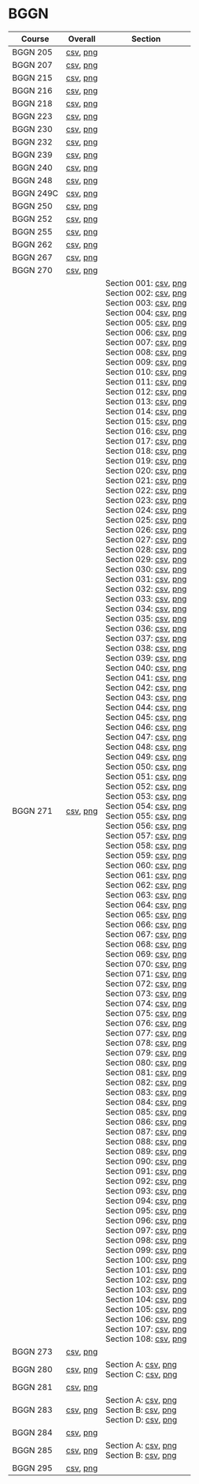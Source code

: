 # BGGN

| Course | Overall | Section |
| ------ | ------- | ------- |
| BGGN 205 | [csv](https://github.com/UCSD-Historical-Enrollment-Data/2024Spring/blob/main/overall/BGGN%20205.csv), [png](https://raw.githubusercontent.com/UCSD-Historical-Enrollment-Data/2024Spring/main/plot_overall/BGGN%20205.png) |  |
| BGGN 207 | [csv](https://github.com/UCSD-Historical-Enrollment-Data/2024Spring/blob/main/overall/BGGN%20207.csv), [png](https://raw.githubusercontent.com/UCSD-Historical-Enrollment-Data/2024Spring/main/plot_overall/BGGN%20207.png) |  |
| BGGN 215 | [csv](https://github.com/UCSD-Historical-Enrollment-Data/2024Spring/blob/main/overall/BGGN%20215.csv), [png](https://raw.githubusercontent.com/UCSD-Historical-Enrollment-Data/2024Spring/main/plot_overall/BGGN%20215.png) |  |
| BGGN 216 | [csv](https://github.com/UCSD-Historical-Enrollment-Data/2024Spring/blob/main/overall/BGGN%20216.csv), [png](https://raw.githubusercontent.com/UCSD-Historical-Enrollment-Data/2024Spring/main/plot_overall/BGGN%20216.png) |  |
| BGGN 218 | [csv](https://github.com/UCSD-Historical-Enrollment-Data/2024Spring/blob/main/overall/BGGN%20218.csv), [png](https://raw.githubusercontent.com/UCSD-Historical-Enrollment-Data/2024Spring/main/plot_overall/BGGN%20218.png) |  |
| BGGN 223 | [csv](https://github.com/UCSD-Historical-Enrollment-Data/2024Spring/blob/main/overall/BGGN%20223.csv), [png](https://raw.githubusercontent.com/UCSD-Historical-Enrollment-Data/2024Spring/main/plot_overall/BGGN%20223.png) |  |
| BGGN 230 | [csv](https://github.com/UCSD-Historical-Enrollment-Data/2024Spring/blob/main/overall/BGGN%20230.csv), [png](https://raw.githubusercontent.com/UCSD-Historical-Enrollment-Data/2024Spring/main/plot_overall/BGGN%20230.png) |  |
| BGGN 232 | [csv](https://github.com/UCSD-Historical-Enrollment-Data/2024Spring/blob/main/overall/BGGN%20232.csv), [png](https://raw.githubusercontent.com/UCSD-Historical-Enrollment-Data/2024Spring/main/plot_overall/BGGN%20232.png) |  |
| BGGN 239 | [csv](https://github.com/UCSD-Historical-Enrollment-Data/2024Spring/blob/main/overall/BGGN%20239.csv), [png](https://raw.githubusercontent.com/UCSD-Historical-Enrollment-Data/2024Spring/main/plot_overall/BGGN%20239.png) |  |
| BGGN 240 | [csv](https://github.com/UCSD-Historical-Enrollment-Data/2024Spring/blob/main/overall/BGGN%20240.csv), [png](https://raw.githubusercontent.com/UCSD-Historical-Enrollment-Data/2024Spring/main/plot_overall/BGGN%20240.png) |  |
| BGGN 248 | [csv](https://github.com/UCSD-Historical-Enrollment-Data/2024Spring/blob/main/overall/BGGN%20248.csv), [png](https://raw.githubusercontent.com/UCSD-Historical-Enrollment-Data/2024Spring/main/plot_overall/BGGN%20248.png) |  |
| BGGN 249C | [csv](https://github.com/UCSD-Historical-Enrollment-Data/2024Spring/blob/main/overall/BGGN%20249C.csv), [png](https://raw.githubusercontent.com/UCSD-Historical-Enrollment-Data/2024Spring/main/plot_overall/BGGN%20249C.png) |  |
| BGGN 250 | [csv](https://github.com/UCSD-Historical-Enrollment-Data/2024Spring/blob/main/overall/BGGN%20250.csv), [png](https://raw.githubusercontent.com/UCSD-Historical-Enrollment-Data/2024Spring/main/plot_overall/BGGN%20250.png) |  |
| BGGN 252 | [csv](https://github.com/UCSD-Historical-Enrollment-Data/2024Spring/blob/main/overall/BGGN%20252.csv), [png](https://raw.githubusercontent.com/UCSD-Historical-Enrollment-Data/2024Spring/main/plot_overall/BGGN%20252.png) |  |
| BGGN 255 | [csv](https://github.com/UCSD-Historical-Enrollment-Data/2024Spring/blob/main/overall/BGGN%20255.csv), [png](https://raw.githubusercontent.com/UCSD-Historical-Enrollment-Data/2024Spring/main/plot_overall/BGGN%20255.png) |  |
| BGGN 262 | [csv](https://github.com/UCSD-Historical-Enrollment-Data/2024Spring/blob/main/overall/BGGN%20262.csv), [png](https://raw.githubusercontent.com/UCSD-Historical-Enrollment-Data/2024Spring/main/plot_overall/BGGN%20262.png) |  |
| BGGN 267 | [csv](https://github.com/UCSD-Historical-Enrollment-Data/2024Spring/blob/main/overall/BGGN%20267.csv), [png](https://raw.githubusercontent.com/UCSD-Historical-Enrollment-Data/2024Spring/main/plot_overall/BGGN%20267.png) |  |
| BGGN 270 | [csv](https://github.com/UCSD-Historical-Enrollment-Data/2024Spring/blob/main/overall/BGGN%20270.csv), [png](https://raw.githubusercontent.com/UCSD-Historical-Enrollment-Data/2024Spring/main/plot_overall/BGGN%20270.png) |  |
| BGGN 271 | [csv](https://github.com/UCSD-Historical-Enrollment-Data/2024Spring/blob/main/overall/BGGN%20271.csv), [png](https://raw.githubusercontent.com/UCSD-Historical-Enrollment-Data/2024Spring/main/plot_overall/BGGN%20271.png) | Section 001: [csv](https://github.com/UCSD-Historical-Enrollment-Data/2024Spring/blob/main/section/BGGN%20271_001.csv), [png](https://raw.githubusercontent.com/UCSD-Historical-Enrollment-Data/2024Spring/main/plot_section/BGGN%20271_001.png)<br>Section 002: [csv](https://github.com/UCSD-Historical-Enrollment-Data/2024Spring/blob/main/section/BGGN%20271_002.csv), [png](https://raw.githubusercontent.com/UCSD-Historical-Enrollment-Data/2024Spring/main/plot_section/BGGN%20271_002.png)<br>Section 003: [csv](https://github.com/UCSD-Historical-Enrollment-Data/2024Spring/blob/main/section/BGGN%20271_003.csv), [png](https://raw.githubusercontent.com/UCSD-Historical-Enrollment-Data/2024Spring/main/plot_section/BGGN%20271_003.png)<br>Section 004: [csv](https://github.com/UCSD-Historical-Enrollment-Data/2024Spring/blob/main/section/BGGN%20271_004.csv), [png](https://raw.githubusercontent.com/UCSD-Historical-Enrollment-Data/2024Spring/main/plot_section/BGGN%20271_004.png)<br>Section 005: [csv](https://github.com/UCSD-Historical-Enrollment-Data/2024Spring/blob/main/section/BGGN%20271_005.csv), [png](https://raw.githubusercontent.com/UCSD-Historical-Enrollment-Data/2024Spring/main/plot_section/BGGN%20271_005.png)<br>Section 006: [csv](https://github.com/UCSD-Historical-Enrollment-Data/2024Spring/blob/main/section/BGGN%20271_006.csv), [png](https://raw.githubusercontent.com/UCSD-Historical-Enrollment-Data/2024Spring/main/plot_section/BGGN%20271_006.png)<br>Section 007: [csv](https://github.com/UCSD-Historical-Enrollment-Data/2024Spring/blob/main/section/BGGN%20271_007.csv), [png](https://raw.githubusercontent.com/UCSD-Historical-Enrollment-Data/2024Spring/main/plot_section/BGGN%20271_007.png)<br>Section 008: [csv](https://github.com/UCSD-Historical-Enrollment-Data/2024Spring/blob/main/section/BGGN%20271_008.csv), [png](https://raw.githubusercontent.com/UCSD-Historical-Enrollment-Data/2024Spring/main/plot_section/BGGN%20271_008.png)<br>Section 009: [csv](https://github.com/UCSD-Historical-Enrollment-Data/2024Spring/blob/main/section/BGGN%20271_009.csv), [png](https://raw.githubusercontent.com/UCSD-Historical-Enrollment-Data/2024Spring/main/plot_section/BGGN%20271_009.png)<br>Section 010: [csv](https://github.com/UCSD-Historical-Enrollment-Data/2024Spring/blob/main/section/BGGN%20271_010.csv), [png](https://raw.githubusercontent.com/UCSD-Historical-Enrollment-Data/2024Spring/main/plot_section/BGGN%20271_010.png)<br>Section 011: [csv](https://github.com/UCSD-Historical-Enrollment-Data/2024Spring/blob/main/section/BGGN%20271_011.csv), [png](https://raw.githubusercontent.com/UCSD-Historical-Enrollment-Data/2024Spring/main/plot_section/BGGN%20271_011.png)<br>Section 012: [csv](https://github.com/UCSD-Historical-Enrollment-Data/2024Spring/blob/main/section/BGGN%20271_012.csv), [png](https://raw.githubusercontent.com/UCSD-Historical-Enrollment-Data/2024Spring/main/plot_section/BGGN%20271_012.png)<br>Section 013: [csv](https://github.com/UCSD-Historical-Enrollment-Data/2024Spring/blob/main/section/BGGN%20271_013.csv), [png](https://raw.githubusercontent.com/UCSD-Historical-Enrollment-Data/2024Spring/main/plot_section/BGGN%20271_013.png)<br>Section 014: [csv](https://github.com/UCSD-Historical-Enrollment-Data/2024Spring/blob/main/section/BGGN%20271_014.csv), [png](https://raw.githubusercontent.com/UCSD-Historical-Enrollment-Data/2024Spring/main/plot_section/BGGN%20271_014.png)<br>Section 015: [csv](https://github.com/UCSD-Historical-Enrollment-Data/2024Spring/blob/main/section/BGGN%20271_015.csv), [png](https://raw.githubusercontent.com/UCSD-Historical-Enrollment-Data/2024Spring/main/plot_section/BGGN%20271_015.png)<br>Section 016: [csv](https://github.com/UCSD-Historical-Enrollment-Data/2024Spring/blob/main/section/BGGN%20271_016.csv), [png](https://raw.githubusercontent.com/UCSD-Historical-Enrollment-Data/2024Spring/main/plot_section/BGGN%20271_016.png)<br>Section 017: [csv](https://github.com/UCSD-Historical-Enrollment-Data/2024Spring/blob/main/section/BGGN%20271_017.csv), [png](https://raw.githubusercontent.com/UCSD-Historical-Enrollment-Data/2024Spring/main/plot_section/BGGN%20271_017.png)<br>Section 018: [csv](https://github.com/UCSD-Historical-Enrollment-Data/2024Spring/blob/main/section/BGGN%20271_018.csv), [png](https://raw.githubusercontent.com/UCSD-Historical-Enrollment-Data/2024Spring/main/plot_section/BGGN%20271_018.png)<br>Section 019: [csv](https://github.com/UCSD-Historical-Enrollment-Data/2024Spring/blob/main/section/BGGN%20271_019.csv), [png](https://raw.githubusercontent.com/UCSD-Historical-Enrollment-Data/2024Spring/main/plot_section/BGGN%20271_019.png)<br>Section 020: [csv](https://github.com/UCSD-Historical-Enrollment-Data/2024Spring/blob/main/section/BGGN%20271_020.csv), [png](https://raw.githubusercontent.com/UCSD-Historical-Enrollment-Data/2024Spring/main/plot_section/BGGN%20271_020.png)<br>Section 021: [csv](https://github.com/UCSD-Historical-Enrollment-Data/2024Spring/blob/main/section/BGGN%20271_021.csv), [png](https://raw.githubusercontent.com/UCSD-Historical-Enrollment-Data/2024Spring/main/plot_section/BGGN%20271_021.png)<br>Section 022: [csv](https://github.com/UCSD-Historical-Enrollment-Data/2024Spring/blob/main/section/BGGN%20271_022.csv), [png](https://raw.githubusercontent.com/UCSD-Historical-Enrollment-Data/2024Spring/main/plot_section/BGGN%20271_022.png)<br>Section 023: [csv](https://github.com/UCSD-Historical-Enrollment-Data/2024Spring/blob/main/section/BGGN%20271_023.csv), [png](https://raw.githubusercontent.com/UCSD-Historical-Enrollment-Data/2024Spring/main/plot_section/BGGN%20271_023.png)<br>Section 024: [csv](https://github.com/UCSD-Historical-Enrollment-Data/2024Spring/blob/main/section/BGGN%20271_024.csv), [png](https://raw.githubusercontent.com/UCSD-Historical-Enrollment-Data/2024Spring/main/plot_section/BGGN%20271_024.png)<br>Section 025: [csv](https://github.com/UCSD-Historical-Enrollment-Data/2024Spring/blob/main/section/BGGN%20271_025.csv), [png](https://raw.githubusercontent.com/UCSD-Historical-Enrollment-Data/2024Spring/main/plot_section/BGGN%20271_025.png)<br>Section 026: [csv](https://github.com/UCSD-Historical-Enrollment-Data/2024Spring/blob/main/section/BGGN%20271_026.csv), [png](https://raw.githubusercontent.com/UCSD-Historical-Enrollment-Data/2024Spring/main/plot_section/BGGN%20271_026.png)<br>Section 027: [csv](https://github.com/UCSD-Historical-Enrollment-Data/2024Spring/blob/main/section/BGGN%20271_027.csv), [png](https://raw.githubusercontent.com/UCSD-Historical-Enrollment-Data/2024Spring/main/plot_section/BGGN%20271_027.png)<br>Section 028: [csv](https://github.com/UCSD-Historical-Enrollment-Data/2024Spring/blob/main/section/BGGN%20271_028.csv), [png](https://raw.githubusercontent.com/UCSD-Historical-Enrollment-Data/2024Spring/main/plot_section/BGGN%20271_028.png)<br>Section 029: [csv](https://github.com/UCSD-Historical-Enrollment-Data/2024Spring/blob/main/section/BGGN%20271_029.csv), [png](https://raw.githubusercontent.com/UCSD-Historical-Enrollment-Data/2024Spring/main/plot_section/BGGN%20271_029.png)<br>Section 030: [csv](https://github.com/UCSD-Historical-Enrollment-Data/2024Spring/blob/main/section/BGGN%20271_030.csv), [png](https://raw.githubusercontent.com/UCSD-Historical-Enrollment-Data/2024Spring/main/plot_section/BGGN%20271_030.png)<br>Section 031: [csv](https://github.com/UCSD-Historical-Enrollment-Data/2024Spring/blob/main/section/BGGN%20271_031.csv), [png](https://raw.githubusercontent.com/UCSD-Historical-Enrollment-Data/2024Spring/main/plot_section/BGGN%20271_031.png)<br>Section 032: [csv](https://github.com/UCSD-Historical-Enrollment-Data/2024Spring/blob/main/section/BGGN%20271_032.csv), [png](https://raw.githubusercontent.com/UCSD-Historical-Enrollment-Data/2024Spring/main/plot_section/BGGN%20271_032.png)<br>Section 033: [csv](https://github.com/UCSD-Historical-Enrollment-Data/2024Spring/blob/main/section/BGGN%20271_033.csv), [png](https://raw.githubusercontent.com/UCSD-Historical-Enrollment-Data/2024Spring/main/plot_section/BGGN%20271_033.png)<br>Section 034: [csv](https://github.com/UCSD-Historical-Enrollment-Data/2024Spring/blob/main/section/BGGN%20271_034.csv), [png](https://raw.githubusercontent.com/UCSD-Historical-Enrollment-Data/2024Spring/main/plot_section/BGGN%20271_034.png)<br>Section 035: [csv](https://github.com/UCSD-Historical-Enrollment-Data/2024Spring/blob/main/section/BGGN%20271_035.csv), [png](https://raw.githubusercontent.com/UCSD-Historical-Enrollment-Data/2024Spring/main/plot_section/BGGN%20271_035.png)<br>Section 036: [csv](https://github.com/UCSD-Historical-Enrollment-Data/2024Spring/blob/main/section/BGGN%20271_036.csv), [png](https://raw.githubusercontent.com/UCSD-Historical-Enrollment-Data/2024Spring/main/plot_section/BGGN%20271_036.png)<br>Section 037: [csv](https://github.com/UCSD-Historical-Enrollment-Data/2024Spring/blob/main/section/BGGN%20271_037.csv), [png](https://raw.githubusercontent.com/UCSD-Historical-Enrollment-Data/2024Spring/main/plot_section/BGGN%20271_037.png)<br>Section 038: [csv](https://github.com/UCSD-Historical-Enrollment-Data/2024Spring/blob/main/section/BGGN%20271_038.csv), [png](https://raw.githubusercontent.com/UCSD-Historical-Enrollment-Data/2024Spring/main/plot_section/BGGN%20271_038.png)<br>Section 039: [csv](https://github.com/UCSD-Historical-Enrollment-Data/2024Spring/blob/main/section/BGGN%20271_039.csv), [png](https://raw.githubusercontent.com/UCSD-Historical-Enrollment-Data/2024Spring/main/plot_section/BGGN%20271_039.png)<br>Section 040: [csv](https://github.com/UCSD-Historical-Enrollment-Data/2024Spring/blob/main/section/BGGN%20271_040.csv), [png](https://raw.githubusercontent.com/UCSD-Historical-Enrollment-Data/2024Spring/main/plot_section/BGGN%20271_040.png)<br>Section 041: [csv](https://github.com/UCSD-Historical-Enrollment-Data/2024Spring/blob/main/section/BGGN%20271_041.csv), [png](https://raw.githubusercontent.com/UCSD-Historical-Enrollment-Data/2024Spring/main/plot_section/BGGN%20271_041.png)<br>Section 042: [csv](https://github.com/UCSD-Historical-Enrollment-Data/2024Spring/blob/main/section/BGGN%20271_042.csv), [png](https://raw.githubusercontent.com/UCSD-Historical-Enrollment-Data/2024Spring/main/plot_section/BGGN%20271_042.png)<br>Section 043: [csv](https://github.com/UCSD-Historical-Enrollment-Data/2024Spring/blob/main/section/BGGN%20271_043.csv), [png](https://raw.githubusercontent.com/UCSD-Historical-Enrollment-Data/2024Spring/main/plot_section/BGGN%20271_043.png)<br>Section 044: [csv](https://github.com/UCSD-Historical-Enrollment-Data/2024Spring/blob/main/section/BGGN%20271_044.csv), [png](https://raw.githubusercontent.com/UCSD-Historical-Enrollment-Data/2024Spring/main/plot_section/BGGN%20271_044.png)<br>Section 045: [csv](https://github.com/UCSD-Historical-Enrollment-Data/2024Spring/blob/main/section/BGGN%20271_045.csv), [png](https://raw.githubusercontent.com/UCSD-Historical-Enrollment-Data/2024Spring/main/plot_section/BGGN%20271_045.png)<br>Section 046: [csv](https://github.com/UCSD-Historical-Enrollment-Data/2024Spring/blob/main/section/BGGN%20271_046.csv), [png](https://raw.githubusercontent.com/UCSD-Historical-Enrollment-Data/2024Spring/main/plot_section/BGGN%20271_046.png)<br>Section 047: [csv](https://github.com/UCSD-Historical-Enrollment-Data/2024Spring/blob/main/section/BGGN%20271_047.csv), [png](https://raw.githubusercontent.com/UCSD-Historical-Enrollment-Data/2024Spring/main/plot_section/BGGN%20271_047.png)<br>Section 048: [csv](https://github.com/UCSD-Historical-Enrollment-Data/2024Spring/blob/main/section/BGGN%20271_048.csv), [png](https://raw.githubusercontent.com/UCSD-Historical-Enrollment-Data/2024Spring/main/plot_section/BGGN%20271_048.png)<br>Section 049: [csv](https://github.com/UCSD-Historical-Enrollment-Data/2024Spring/blob/main/section/BGGN%20271_049.csv), [png](https://raw.githubusercontent.com/UCSD-Historical-Enrollment-Data/2024Spring/main/plot_section/BGGN%20271_049.png)<br>Section 050: [csv](https://github.com/UCSD-Historical-Enrollment-Data/2024Spring/blob/main/section/BGGN%20271_050.csv), [png](https://raw.githubusercontent.com/UCSD-Historical-Enrollment-Data/2024Spring/main/plot_section/BGGN%20271_050.png)<br>Section 051: [csv](https://github.com/UCSD-Historical-Enrollment-Data/2024Spring/blob/main/section/BGGN%20271_051.csv), [png](https://raw.githubusercontent.com/UCSD-Historical-Enrollment-Data/2024Spring/main/plot_section/BGGN%20271_051.png)<br>Section 052: [csv](https://github.com/UCSD-Historical-Enrollment-Data/2024Spring/blob/main/section/BGGN%20271_052.csv), [png](https://raw.githubusercontent.com/UCSD-Historical-Enrollment-Data/2024Spring/main/plot_section/BGGN%20271_052.png)<br>Section 053: [csv](https://github.com/UCSD-Historical-Enrollment-Data/2024Spring/blob/main/section/BGGN%20271_053.csv), [png](https://raw.githubusercontent.com/UCSD-Historical-Enrollment-Data/2024Spring/main/plot_section/BGGN%20271_053.png)<br>Section 054: [csv](https://github.com/UCSD-Historical-Enrollment-Data/2024Spring/blob/main/section/BGGN%20271_054.csv), [png](https://raw.githubusercontent.com/UCSD-Historical-Enrollment-Data/2024Spring/main/plot_section/BGGN%20271_054.png)<br>Section 055: [csv](https://github.com/UCSD-Historical-Enrollment-Data/2024Spring/blob/main/section/BGGN%20271_055.csv), [png](https://raw.githubusercontent.com/UCSD-Historical-Enrollment-Data/2024Spring/main/plot_section/BGGN%20271_055.png)<br>Section 056: [csv](https://github.com/UCSD-Historical-Enrollment-Data/2024Spring/blob/main/section/BGGN%20271_056.csv), [png](https://raw.githubusercontent.com/UCSD-Historical-Enrollment-Data/2024Spring/main/plot_section/BGGN%20271_056.png)<br>Section 057: [csv](https://github.com/UCSD-Historical-Enrollment-Data/2024Spring/blob/main/section/BGGN%20271_057.csv), [png](https://raw.githubusercontent.com/UCSD-Historical-Enrollment-Data/2024Spring/main/plot_section/BGGN%20271_057.png)<br>Section 058: [csv](https://github.com/UCSD-Historical-Enrollment-Data/2024Spring/blob/main/section/BGGN%20271_058.csv), [png](https://raw.githubusercontent.com/UCSD-Historical-Enrollment-Data/2024Spring/main/plot_section/BGGN%20271_058.png)<br>Section 059: [csv](https://github.com/UCSD-Historical-Enrollment-Data/2024Spring/blob/main/section/BGGN%20271_059.csv), [png](https://raw.githubusercontent.com/UCSD-Historical-Enrollment-Data/2024Spring/main/plot_section/BGGN%20271_059.png)<br>Section 060: [csv](https://github.com/UCSD-Historical-Enrollment-Data/2024Spring/blob/main/section/BGGN%20271_060.csv), [png](https://raw.githubusercontent.com/UCSD-Historical-Enrollment-Data/2024Spring/main/plot_section/BGGN%20271_060.png)<br>Section 061: [csv](https://github.com/UCSD-Historical-Enrollment-Data/2024Spring/blob/main/section/BGGN%20271_061.csv), [png](https://raw.githubusercontent.com/UCSD-Historical-Enrollment-Data/2024Spring/main/plot_section/BGGN%20271_061.png)<br>Section 062: [csv](https://github.com/UCSD-Historical-Enrollment-Data/2024Spring/blob/main/section/BGGN%20271_062.csv), [png](https://raw.githubusercontent.com/UCSD-Historical-Enrollment-Data/2024Spring/main/plot_section/BGGN%20271_062.png)<br>Section 063: [csv](https://github.com/UCSD-Historical-Enrollment-Data/2024Spring/blob/main/section/BGGN%20271_063.csv), [png](https://raw.githubusercontent.com/UCSD-Historical-Enrollment-Data/2024Spring/main/plot_section/BGGN%20271_063.png)<br>Section 064: [csv](https://github.com/UCSD-Historical-Enrollment-Data/2024Spring/blob/main/section/BGGN%20271_064.csv), [png](https://raw.githubusercontent.com/UCSD-Historical-Enrollment-Data/2024Spring/main/plot_section/BGGN%20271_064.png)<br>Section 065: [csv](https://github.com/UCSD-Historical-Enrollment-Data/2024Spring/blob/main/section/BGGN%20271_065.csv), [png](https://raw.githubusercontent.com/UCSD-Historical-Enrollment-Data/2024Spring/main/plot_section/BGGN%20271_065.png)<br>Section 066: [csv](https://github.com/UCSD-Historical-Enrollment-Data/2024Spring/blob/main/section/BGGN%20271_066.csv), [png](https://raw.githubusercontent.com/UCSD-Historical-Enrollment-Data/2024Spring/main/plot_section/BGGN%20271_066.png)<br>Section 067: [csv](https://github.com/UCSD-Historical-Enrollment-Data/2024Spring/blob/main/section/BGGN%20271_067.csv), [png](https://raw.githubusercontent.com/UCSD-Historical-Enrollment-Data/2024Spring/main/plot_section/BGGN%20271_067.png)<br>Section 068: [csv](https://github.com/UCSD-Historical-Enrollment-Data/2024Spring/blob/main/section/BGGN%20271_068.csv), [png](https://raw.githubusercontent.com/UCSD-Historical-Enrollment-Data/2024Spring/main/plot_section/BGGN%20271_068.png)<br>Section 069: [csv](https://github.com/UCSD-Historical-Enrollment-Data/2024Spring/blob/main/section/BGGN%20271_069.csv), [png](https://raw.githubusercontent.com/UCSD-Historical-Enrollment-Data/2024Spring/main/plot_section/BGGN%20271_069.png)<br>Section 070: [csv](https://github.com/UCSD-Historical-Enrollment-Data/2024Spring/blob/main/section/BGGN%20271_070.csv), [png](https://raw.githubusercontent.com/UCSD-Historical-Enrollment-Data/2024Spring/main/plot_section/BGGN%20271_070.png)<br>Section 071: [csv](https://github.com/UCSD-Historical-Enrollment-Data/2024Spring/blob/main/section/BGGN%20271_071.csv), [png](https://raw.githubusercontent.com/UCSD-Historical-Enrollment-Data/2024Spring/main/plot_section/BGGN%20271_071.png)<br>Section 072: [csv](https://github.com/UCSD-Historical-Enrollment-Data/2024Spring/blob/main/section/BGGN%20271_072.csv), [png](https://raw.githubusercontent.com/UCSD-Historical-Enrollment-Data/2024Spring/main/plot_section/BGGN%20271_072.png)<br>Section 073: [csv](https://github.com/UCSD-Historical-Enrollment-Data/2024Spring/blob/main/section/BGGN%20271_073.csv), [png](https://raw.githubusercontent.com/UCSD-Historical-Enrollment-Data/2024Spring/main/plot_section/BGGN%20271_073.png)<br>Section 074: [csv](https://github.com/UCSD-Historical-Enrollment-Data/2024Spring/blob/main/section/BGGN%20271_074.csv), [png](https://raw.githubusercontent.com/UCSD-Historical-Enrollment-Data/2024Spring/main/plot_section/BGGN%20271_074.png)<br>Section 075: [csv](https://github.com/UCSD-Historical-Enrollment-Data/2024Spring/blob/main/section/BGGN%20271_075.csv), [png](https://raw.githubusercontent.com/UCSD-Historical-Enrollment-Data/2024Spring/main/plot_section/BGGN%20271_075.png)<br>Section 076: [csv](https://github.com/UCSD-Historical-Enrollment-Data/2024Spring/blob/main/section/BGGN%20271_076.csv), [png](https://raw.githubusercontent.com/UCSD-Historical-Enrollment-Data/2024Spring/main/plot_section/BGGN%20271_076.png)<br>Section 077: [csv](https://github.com/UCSD-Historical-Enrollment-Data/2024Spring/blob/main/section/BGGN%20271_077.csv), [png](https://raw.githubusercontent.com/UCSD-Historical-Enrollment-Data/2024Spring/main/plot_section/BGGN%20271_077.png)<br>Section 078: [csv](https://github.com/UCSD-Historical-Enrollment-Data/2024Spring/blob/main/section/BGGN%20271_078.csv), [png](https://raw.githubusercontent.com/UCSD-Historical-Enrollment-Data/2024Spring/main/plot_section/BGGN%20271_078.png)<br>Section 079: [csv](https://github.com/UCSD-Historical-Enrollment-Data/2024Spring/blob/main/section/BGGN%20271_079.csv), [png](https://raw.githubusercontent.com/UCSD-Historical-Enrollment-Data/2024Spring/main/plot_section/BGGN%20271_079.png)<br>Section 080: [csv](https://github.com/UCSD-Historical-Enrollment-Data/2024Spring/blob/main/section/BGGN%20271_080.csv), [png](https://raw.githubusercontent.com/UCSD-Historical-Enrollment-Data/2024Spring/main/plot_section/BGGN%20271_080.png)<br>Section 081: [csv](https://github.com/UCSD-Historical-Enrollment-Data/2024Spring/blob/main/section/BGGN%20271_081.csv), [png](https://raw.githubusercontent.com/UCSD-Historical-Enrollment-Data/2024Spring/main/plot_section/BGGN%20271_081.png)<br>Section 082: [csv](https://github.com/UCSD-Historical-Enrollment-Data/2024Spring/blob/main/section/BGGN%20271_082.csv), [png](https://raw.githubusercontent.com/UCSD-Historical-Enrollment-Data/2024Spring/main/plot_section/BGGN%20271_082.png)<br>Section 083: [csv](https://github.com/UCSD-Historical-Enrollment-Data/2024Spring/blob/main/section/BGGN%20271_083.csv), [png](https://raw.githubusercontent.com/UCSD-Historical-Enrollment-Data/2024Spring/main/plot_section/BGGN%20271_083.png)<br>Section 084: [csv](https://github.com/UCSD-Historical-Enrollment-Data/2024Spring/blob/main/section/BGGN%20271_084.csv), [png](https://raw.githubusercontent.com/UCSD-Historical-Enrollment-Data/2024Spring/main/plot_section/BGGN%20271_084.png)<br>Section 085: [csv](https://github.com/UCSD-Historical-Enrollment-Data/2024Spring/blob/main/section/BGGN%20271_085.csv), [png](https://raw.githubusercontent.com/UCSD-Historical-Enrollment-Data/2024Spring/main/plot_section/BGGN%20271_085.png)<br>Section 086: [csv](https://github.com/UCSD-Historical-Enrollment-Data/2024Spring/blob/main/section/BGGN%20271_086.csv), [png](https://raw.githubusercontent.com/UCSD-Historical-Enrollment-Data/2024Spring/main/plot_section/BGGN%20271_086.png)<br>Section 087: [csv](https://github.com/UCSD-Historical-Enrollment-Data/2024Spring/blob/main/section/BGGN%20271_087.csv), [png](https://raw.githubusercontent.com/UCSD-Historical-Enrollment-Data/2024Spring/main/plot_section/BGGN%20271_087.png)<br>Section 088: [csv](https://github.com/UCSD-Historical-Enrollment-Data/2024Spring/blob/main/section/BGGN%20271_088.csv), [png](https://raw.githubusercontent.com/UCSD-Historical-Enrollment-Data/2024Spring/main/plot_section/BGGN%20271_088.png)<br>Section 089: [csv](https://github.com/UCSD-Historical-Enrollment-Data/2024Spring/blob/main/section/BGGN%20271_089.csv), [png](https://raw.githubusercontent.com/UCSD-Historical-Enrollment-Data/2024Spring/main/plot_section/BGGN%20271_089.png)<br>Section 090: [csv](https://github.com/UCSD-Historical-Enrollment-Data/2024Spring/blob/main/section/BGGN%20271_090.csv), [png](https://raw.githubusercontent.com/UCSD-Historical-Enrollment-Data/2024Spring/main/plot_section/BGGN%20271_090.png)<br>Section 091: [csv](https://github.com/UCSD-Historical-Enrollment-Data/2024Spring/blob/main/section/BGGN%20271_091.csv), [png](https://raw.githubusercontent.com/UCSD-Historical-Enrollment-Data/2024Spring/main/plot_section/BGGN%20271_091.png)<br>Section 092: [csv](https://github.com/UCSD-Historical-Enrollment-Data/2024Spring/blob/main/section/BGGN%20271_092.csv), [png](https://raw.githubusercontent.com/UCSD-Historical-Enrollment-Data/2024Spring/main/plot_section/BGGN%20271_092.png)<br>Section 093: [csv](https://github.com/UCSD-Historical-Enrollment-Data/2024Spring/blob/main/section/BGGN%20271_093.csv), [png](https://raw.githubusercontent.com/UCSD-Historical-Enrollment-Data/2024Spring/main/plot_section/BGGN%20271_093.png)<br>Section 094: [csv](https://github.com/UCSD-Historical-Enrollment-Data/2024Spring/blob/main/section/BGGN%20271_094.csv), [png](https://raw.githubusercontent.com/UCSD-Historical-Enrollment-Data/2024Spring/main/plot_section/BGGN%20271_094.png)<br>Section 095: [csv](https://github.com/UCSD-Historical-Enrollment-Data/2024Spring/blob/main/section/BGGN%20271_095.csv), [png](https://raw.githubusercontent.com/UCSD-Historical-Enrollment-Data/2024Spring/main/plot_section/BGGN%20271_095.png)<br>Section 096: [csv](https://github.com/UCSD-Historical-Enrollment-Data/2024Spring/blob/main/section/BGGN%20271_096.csv), [png](https://raw.githubusercontent.com/UCSD-Historical-Enrollment-Data/2024Spring/main/plot_section/BGGN%20271_096.png)<br>Section 097: [csv](https://github.com/UCSD-Historical-Enrollment-Data/2024Spring/blob/main/section/BGGN%20271_097.csv), [png](https://raw.githubusercontent.com/UCSD-Historical-Enrollment-Data/2024Spring/main/plot_section/BGGN%20271_097.png)<br>Section 098: [csv](https://github.com/UCSD-Historical-Enrollment-Data/2024Spring/blob/main/section/BGGN%20271_098.csv), [png](https://raw.githubusercontent.com/UCSD-Historical-Enrollment-Data/2024Spring/main/plot_section/BGGN%20271_098.png)<br>Section 099: [csv](https://github.com/UCSD-Historical-Enrollment-Data/2024Spring/blob/main/section/BGGN%20271_099.csv), [png](https://raw.githubusercontent.com/UCSD-Historical-Enrollment-Data/2024Spring/main/plot_section/BGGN%20271_099.png)<br>Section 100: [csv](https://github.com/UCSD-Historical-Enrollment-Data/2024Spring/blob/main/section/BGGN%20271_100.csv), [png](https://raw.githubusercontent.com/UCSD-Historical-Enrollment-Data/2024Spring/main/plot_section/BGGN%20271_100.png)<br>Section 101: [csv](https://github.com/UCSD-Historical-Enrollment-Data/2024Spring/blob/main/section/BGGN%20271_101.csv), [png](https://raw.githubusercontent.com/UCSD-Historical-Enrollment-Data/2024Spring/main/plot_section/BGGN%20271_101.png)<br>Section 102: [csv](https://github.com/UCSD-Historical-Enrollment-Data/2024Spring/blob/main/section/BGGN%20271_102.csv), [png](https://raw.githubusercontent.com/UCSD-Historical-Enrollment-Data/2024Spring/main/plot_section/BGGN%20271_102.png)<br>Section 103: [csv](https://github.com/UCSD-Historical-Enrollment-Data/2024Spring/blob/main/section/BGGN%20271_103.csv), [png](https://raw.githubusercontent.com/UCSD-Historical-Enrollment-Data/2024Spring/main/plot_section/BGGN%20271_103.png)<br>Section 104: [csv](https://github.com/UCSD-Historical-Enrollment-Data/2024Spring/blob/main/section/BGGN%20271_104.csv), [png](https://raw.githubusercontent.com/UCSD-Historical-Enrollment-Data/2024Spring/main/plot_section/BGGN%20271_104.png)<br>Section 105: [csv](https://github.com/UCSD-Historical-Enrollment-Data/2024Spring/blob/main/section/BGGN%20271_105.csv), [png](https://raw.githubusercontent.com/UCSD-Historical-Enrollment-Data/2024Spring/main/plot_section/BGGN%20271_105.png)<br>Section 106: [csv](https://github.com/UCSD-Historical-Enrollment-Data/2024Spring/blob/main/section/BGGN%20271_106.csv), [png](https://raw.githubusercontent.com/UCSD-Historical-Enrollment-Data/2024Spring/main/plot_section/BGGN%20271_106.png)<br>Section 107: [csv](https://github.com/UCSD-Historical-Enrollment-Data/2024Spring/blob/main/section/BGGN%20271_107.csv), [png](https://raw.githubusercontent.com/UCSD-Historical-Enrollment-Data/2024Spring/main/plot_section/BGGN%20271_107.png)<br>Section 108: [csv](https://github.com/UCSD-Historical-Enrollment-Data/2024Spring/blob/main/section/BGGN%20271_108.csv), [png](https://raw.githubusercontent.com/UCSD-Historical-Enrollment-Data/2024Spring/main/plot_section/BGGN%20271_108.png) |
| BGGN 273 | [csv](https://github.com/UCSD-Historical-Enrollment-Data/2024Spring/blob/main/overall/BGGN%20273.csv), [png](https://raw.githubusercontent.com/UCSD-Historical-Enrollment-Data/2024Spring/main/plot_overall/BGGN%20273.png) |  |
| BGGN 280 | [csv](https://github.com/UCSD-Historical-Enrollment-Data/2024Spring/blob/main/overall/BGGN%20280.csv), [png](https://raw.githubusercontent.com/UCSD-Historical-Enrollment-Data/2024Spring/main/plot_overall/BGGN%20280.png) | Section A: [csv](https://github.com/UCSD-Historical-Enrollment-Data/2024Spring/blob/main/section/BGGN%20280_A.csv), [png](https://raw.githubusercontent.com/UCSD-Historical-Enrollment-Data/2024Spring/main/plot_section/BGGN%20280_A.png)<br>Section C: [csv](https://github.com/UCSD-Historical-Enrollment-Data/2024Spring/blob/main/section/BGGN%20280_C.csv), [png](https://raw.githubusercontent.com/UCSD-Historical-Enrollment-Data/2024Spring/main/plot_section/BGGN%20280_C.png) |
| BGGN 281 | [csv](https://github.com/UCSD-Historical-Enrollment-Data/2024Spring/blob/main/overall/BGGN%20281.csv), [png](https://raw.githubusercontent.com/UCSD-Historical-Enrollment-Data/2024Spring/main/plot_overall/BGGN%20281.png) |  |
| BGGN 283 | [csv](https://github.com/UCSD-Historical-Enrollment-Data/2024Spring/blob/main/overall/BGGN%20283.csv), [png](https://raw.githubusercontent.com/UCSD-Historical-Enrollment-Data/2024Spring/main/plot_overall/BGGN%20283.png) | Section A: [csv](https://github.com/UCSD-Historical-Enrollment-Data/2024Spring/blob/main/section/BGGN%20283_A.csv), [png](https://raw.githubusercontent.com/UCSD-Historical-Enrollment-Data/2024Spring/main/plot_section/BGGN%20283_A.png)<br>Section B: [csv](https://github.com/UCSD-Historical-Enrollment-Data/2024Spring/blob/main/section/BGGN%20283_B.csv), [png](https://raw.githubusercontent.com/UCSD-Historical-Enrollment-Data/2024Spring/main/plot_section/BGGN%20283_B.png)<br>Section D: [csv](https://github.com/UCSD-Historical-Enrollment-Data/2024Spring/blob/main/section/BGGN%20283_D.csv), [png](https://raw.githubusercontent.com/UCSD-Historical-Enrollment-Data/2024Spring/main/plot_section/BGGN%20283_D.png) |
| BGGN 284 | [csv](https://github.com/UCSD-Historical-Enrollment-Data/2024Spring/blob/main/overall/BGGN%20284.csv), [png](https://raw.githubusercontent.com/UCSD-Historical-Enrollment-Data/2024Spring/main/plot_overall/BGGN%20284.png) |  |
| BGGN 285 | [csv](https://github.com/UCSD-Historical-Enrollment-Data/2024Spring/blob/main/overall/BGGN%20285.csv), [png](https://raw.githubusercontent.com/UCSD-Historical-Enrollment-Data/2024Spring/main/plot_overall/BGGN%20285.png) | Section A: [csv](https://github.com/UCSD-Historical-Enrollment-Data/2024Spring/blob/main/section/BGGN%20285_A.csv), [png](https://raw.githubusercontent.com/UCSD-Historical-Enrollment-Data/2024Spring/main/plot_section/BGGN%20285_A.png)<br>Section B: [csv](https://github.com/UCSD-Historical-Enrollment-Data/2024Spring/blob/main/section/BGGN%20285_B.csv), [png](https://raw.githubusercontent.com/UCSD-Historical-Enrollment-Data/2024Spring/main/plot_section/BGGN%20285_B.png) |
| BGGN 295 | [csv](https://github.com/UCSD-Historical-Enrollment-Data/2024Spring/blob/main/overall/BGGN%20295.csv), [png](https://raw.githubusercontent.com/UCSD-Historical-Enrollment-Data/2024Spring/main/plot_overall/BGGN%20295.png) |  |
